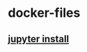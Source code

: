# docker-files

##  <a href="https://github.com/zhuzho/docker-files/tree/python3/jupyter"> jupyter install</a>
